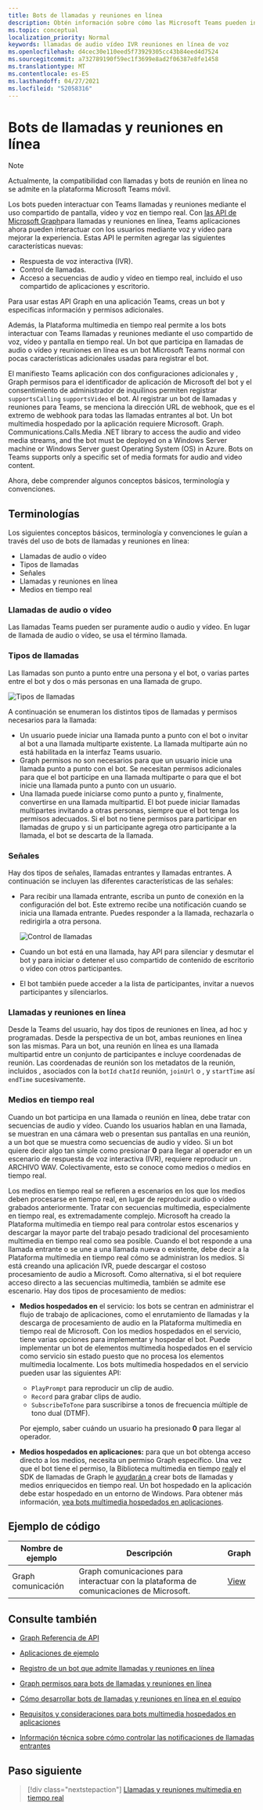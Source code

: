 ```yaml
---
title: Bots de llamadas y reuniones en línea
description: Obtén información sobre cómo las Microsoft Teams pueden interactuar con los usuarios mediante voz y vídeo con las API de Microsoft Graph para llamadas y reuniones en línea.
ms.topic: conceptual
localization_priority: Normal
keywords: llamadas de audio vídeo IVR reuniones en línea de voz
ms.openlocfilehash: d4cec30e110eed5f73929305cc43b84eed4d7524
ms.sourcegitcommit: a732789190f59ec1f3699e8ad2f06387e8fe1458
ms.translationtype: MT
ms.contentlocale: es-ES
ms.lasthandoff: 04/27/2021
ms.locfileid: "52058316"
---
```

# <a name="calls-and-online-meetings-bots"></a>Bots de llamadas y reuniones en línea

> [!NOTE]
> Actualmente, la compatibilidad con llamadas y bots de reunión en línea no se admite en la plataforma Microsoft Teams móvil.

Los bots pueden interactuar con Teams llamadas y reuniones mediante el uso compartido de pantalla, vídeo y voz en tiempo real. Con [las API de Microsoft Graph](/graph/api/resources/communications-api-overview?view=graph-rest-beta&preserve-view=true)para llamadas y reuniones en línea, Teams aplicaciones ahora pueden interactuar con los usuarios mediante voz y vídeo para mejorar la experiencia. Estas API le permiten agregar las siguientes características nuevas:

* Respuesta de voz interactiva (IVR).
* Control de llamadas.
* Acceso a secuencias de audio y vídeo en tiempo real, incluido el uso compartido de aplicaciones y escritorio.

Para usar estas API Graph en una aplicación Teams, creas un bot y especificas información y permisos adicionales.

Además, la Plataforma multimedia en tiempo real permite a los bots interactuar con Teams llamadas y reuniones mediante el uso compartido de voz, vídeo y pantalla en tiempo real. Un bot que participa en llamadas de audio o vídeo y reuniones en línea es un bot Microsoft Teams normal con pocas características adicionales usadas para registrar el bot.

El manifiesto Teams aplicación con dos configuraciones adicionales y , Graph permisos para el identificador de aplicación de Microsoft del bot y el consentimiento de administrador de inquilinos permiten registrar `supportsCalling` `supportsVideo` el bot. Al registrar un bot de llamadas y reuniones para Teams, se menciona la dirección URL de webhook, que es el extremo de webhook para todas las llamadas entrantes al bot. Un bot multimedia hospedado por la aplicación requiere Microsoft. Graph. Communications.Calls.Media .NET library to access the audio and video media streams, and the bot must be deployed on a Windows Server machine or Windows Server guest Operating System (OS) in Azure. Bots on Teams supports only a specific set of media formats for audio and video content.

Ahora, debe comprender algunos conceptos básicos, terminología y convenciones.

## <a name="terminologies"></a>Terminologías

Los siguientes conceptos básicos, terminología y convenciones le guían a través del uso de bots de llamadas y reuniones en línea:

* Llamadas de audio o vídeo
* Tipos de llamadas
* Señales
* Llamadas y reuniones en línea
* Medios en tiempo real

### <a name="audio-or-video-calls"></a>Llamadas de audio o vídeo

Las llamadas Teams pueden ser puramente audio o audio y vídeo. En lugar de llamada de audio o vídeo, se usa el término llamada.

### <a name="call-types"></a>Tipos de llamadas

Las llamadas son punto a punto entre una persona y el bot, o varias partes entre el bot y dos o más personas en una llamada de grupo.

![Tipos de llamadas](~/assets/images/calls-and-meetings/call-types.png)

A continuación se enumeran los distintos tipos de llamadas y permisos necesarios para la llamada:

* Un usuario puede iniciar una llamada punto a punto con el bot o invitar al bot a una llamada multiparte existente. La llamada multiparte aún no está habilitada en la interfaz Teams usuario.
* Graph permisos no son necesarios para que un usuario inicie una llamada punto a punto con el bot. Se necesitan permisos adicionales para que el bot participe en una llamada multiparte o para que el bot inicie una llamada punto a punto con un usuario.
* Una llamada puede iniciarse como punto a punto y, finalmente, convertirse en una llamada multipartid. El bot puede iniciar llamadas multipartes invitando a otras personas, siempre que el bot tenga los permisos adecuados. Si el bot no tiene permisos para participar en llamadas de grupo y si un participante agrega otro participante a la llamada, el bot se descarta de la llamada.

### <a name="signals"></a>Señales

Hay dos tipos de señales, llamadas entrantes y llamadas entrantes. A continuación se incluyen las diferentes características de las señales:

* Para recibir una llamada entrante, escriba un punto de conexión en la configuración del bot. Este extremo recibe una notificación cuando se inicia una llamada entrante. Puedes responder a la llamada, rechazarla o redirigirla a otra persona.

    ![Control de llamadas](~/assets/images/calls-and-meetings/call-handling.png)

* Cuando un bot está en una llamada, hay API para silenciar y desmutar el bot y para iniciar o detener el uso compartido de contenido de escritorio o vídeo con otros participantes.
* El bot también puede acceder a la lista de participantes, invitar a nuevos participantes y silenciarlos.

### <a name="calls-and-online-meetings"></a>Llamadas y reuniones en línea

Desde la Teams del usuario, hay dos tipos de reuniones en línea, ad hoc y programadas. Desde la perspectiva de un bot, ambas reuniones en línea son las mismas. Para un bot, una reunión en línea es una llamada multipartid entre un conjunto de participantes e incluye coordenadas de reunión. Las coordenadas de reunión son los metadatos de la reunión, incluidos , asociados con la `botId` `chatId` reunión, `joinUrl` o , y `startTime` así `endTime` sucesivamente.

### <a name="real-time-media"></a>Medios en tiempo real

Cuando un bot participa en una llamada o reunión en línea, debe tratar con secuencias de audio y vídeo. Cuando los usuarios hablan en una llamada, se muestran en una cámara web o presentan sus pantallas en una reunión, a un bot que se muestra como secuencias de audio y vídeo. Si un bot quiere decir algo tan simple como presionar **0** para llegar al operador en un escenario de respuesta de voz interactiva (IVR), requiere reproducir un . ARCHIVO WAV. Colectivamente, esto se conoce como medios o medios en tiempo real.

Los medios en tiempo real se refieren a escenarios en los que los medios deben procesarse en tiempo real, en lugar de reproducir audio o vídeo grabados anteriormente. Tratar con secuencias multimedia, especialmente en tiempo real, es extremadamente complejo. Microsoft ha creado la Plataforma multimedia en tiempo real para controlar estos escenarios y descargar la mayor parte del trabajo pesado tradicional del procesamiento multimedia en tiempo real como sea posible. Cuando el bot responde a una llamada entrante o se une a una llamada nueva o existente, debe decir a la Plataforma multimedia en tiempo real cómo se administran los medios. Si está creando una aplicación IVR, puede descargar el costoso procesamiento de audio a Microsoft. Como alternativa, si el bot requiere acceso directo a las secuencias multimedia, también se admite ese escenario. Hay dos tipos de procesamiento de medios:

* **Medios hospedados en** el servicio: los bots se centran en administrar el flujo de trabajo de aplicaciones, como el enrutamiento de llamadas y la descarga de procesamiento de audio en la Plataforma multimedia en tiempo real de Microsoft. Con los medios hospedados en el servicio, tiene varias opciones para implementar y hospedar el bot. Puede implementar un bot de elementos multimedia hospedados en el servicio como servicio sin estado puesto que no procesa los elementos multimedia localmente. Los bots multimedia hospedados en el servicio pueden usar las siguientes API:

    * `PlayPrompt` para reproducir un clip de audio.
    * `Record` para grabar clips de audio.
    * `SubscribeToTone` para suscribirse a tonos de frecuencia múltiple de tono dual (DTMF).

    Por ejemplo, saber cuándo un usuario ha presionado **0** para llegar al operador.

* **Medios hospedados en aplicaciones:** para que un bot obtenga acceso directo a los medios, necesita un permiso Graph específico. Una vez que el bot tiene el permiso, la Biblioteca multimedia en tiempo [real](https://www.nuget.org/packages/Microsoft.Graph.Communications.Calls.Media/)y el SDK de llamadas de Graph le [ayudarán a](https://microsoftgraph.github.io/microsoft-graph-comms-samples/docs/articles/index.html#graph-calling-sdk-and-stateful-client-builder) crear bots de llamadas y medios enriquecidos en tiempo real. Un bot hospedado en la aplicación debe estar hospedado en un entorno de Windows. Para obtener más información, [vea bots multimedia hospedados en aplicaciones](./requirements-considerations-application-hosted-media-bots.md).

## <a name="code-sample"></a>Ejemplo de código

| **Nombre de ejemplo** | **Descripción** | **Graph** |
|---------------|----------|--------|
| Graph comunicación | Graph comunicaciones para interactuar con la plataforma de comunicaciones de Microsoft. | [View](https://github.com/microsoftgraph/microsoft-graph-comms-samples) |

## <a name="see-also"></a>Consulte también

- [Graph Referencia de API](/graph/api/resources/communications-api-overview?view=graph-rest-beta&preserve-view=true)

- [Aplicaciones de ejemplo](https://github.com/microsoftgraph/microsoft-graph-comms-samples)

- [Registro de un bot que admite llamadas y reuniones en línea](./registering-calling-bot.md)

- [Graph permisos para bots de llamadas y reuniones en línea](./registering-calling-bot.md#add-graph-permissions)

- [Cómo desarrollar bots de llamadas y reuniones en línea en el equipo](./debugging-local-testing-calling-meeting-bots.md)

- [Requisitos y consideraciones para bots multimedia hospedados en aplicaciones](./requirements-considerations-application-hosted-media-bots.md)

- [Información técnica sobre cómo controlar las notificaciones de llamadas entrantes](./call-notifications.md)

## <a name="next-step"></a>Paso siguiente

> [!div class="nextstepaction"]
> [Llamadas y reuniones multimedia en tiempo real](~/bots/calls-and-meetings/real-time-media-concepts.md)
